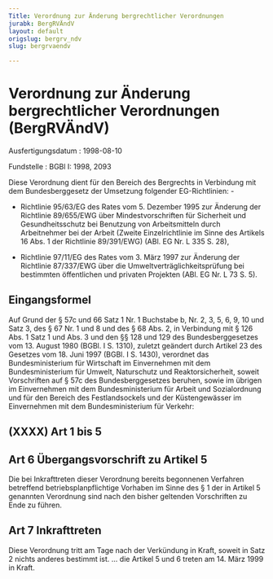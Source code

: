```yaml
---
Title: Verordnung zur Änderung bergrechtlicher Verordnungen
jurabk: BergRVÄndV
layout: default
origslug: bergrv_ndv
slug: bergrvaendv

---
```


# Verordnung zur Änderung bergrechtlicher Verordnungen (BergRVÄndV)

Ausfertigungsdatum
:   1998-08-10

Fundstelle
:   BGBl I: 1998, 2093

Diese Verordnung dient für den Bereich des Bergrechts in Verbindung
mit dem Bundesberggesetz der Umsetzung folgender EG-Richtlinien: -

*   Richtlinie 95/63/EG des Rates vom 5. Dezember 1995 zur Änderung der
    Richtlinie 89/655/EWG über Mindestvorschriften für Sicherheit und
    Gesundheitsschutz bei Benutzung von Arbeitsmitteln durch Arbeitnehmer
    bei der Arbeit (Zweite Einzelrichtlinie im Sinne des Artikels 16 Abs.
    1 der Richtlinie 89/391/EWG) (ABl. EG Nr. L 335 S. 28),


-   Richtlinie 97/11/EG des Rates vom 3. März 1997 zur Änderung der
    Richtlinie 87/337/EWG über die Umweltverträglichkeitsprüfung bei
    bestimmten öffentlichen und privaten Projekten (ABl. EG Nr. L 73 S.
    5).

## Eingangsformel

Auf Grund der § 57c und 66 Satz 1 Nr. 1 Buchstabe b, Nr. 2, 3, 5, 6,
9, 10 und Satz 3, des § 67 Nr. 1 und 8 und des § 68 Abs. 2, in
Verbindung mit § 126 Abs. 1 Satz 1 und Abs. 3 und den §§ 128 und 129
des Bundesberggesetzes vom 13. August 1980 (BGBl. I S. 1310), zuletzt
geändert durch Artikel 23 des Gesetzes vom 18. Juni 1997 (BGBl. I S.
1430), verordnet das Bundesministerium für Wirtschaft im Einvernehmen
mit dem Bundesministerium für Umwelt, Naturschutz und
Reaktorsicherheit, soweit Vorschriften auf § 57c des
Bundesberggesetzes beruhen, sowie im übrigen im Einvernehmen mit dem
Bundesministerium für Arbeit und Sozialordnung und für den Bereich des
Festlandsockels und der Küstengewässer im Einvernehmen mit dem
Bundesministerium für Verkehr:

## (XXXX) Art 1 bis 5

## Art 6 Übergangsvorschrift zu Artikel 5

Die bei Inkrafttreten dieser Verordnung bereits begonnenen Verfahren
betreffend betriebsplanpflichtige Vorhaben im Sinne des § 1 der in
Artikel 5 genannten Verordnung sind nach den bisher geltenden
Vorschriften zu Ende zu führen.

## Art 7 Inkrafttreten

Diese Verordnung tritt am Tage nach der Verkündung in Kraft, soweit in
Satz 2 nichts anderes bestimmt ist. ... die Artikel 5 und 6 treten am
14\. März 1999 in Kraft.

